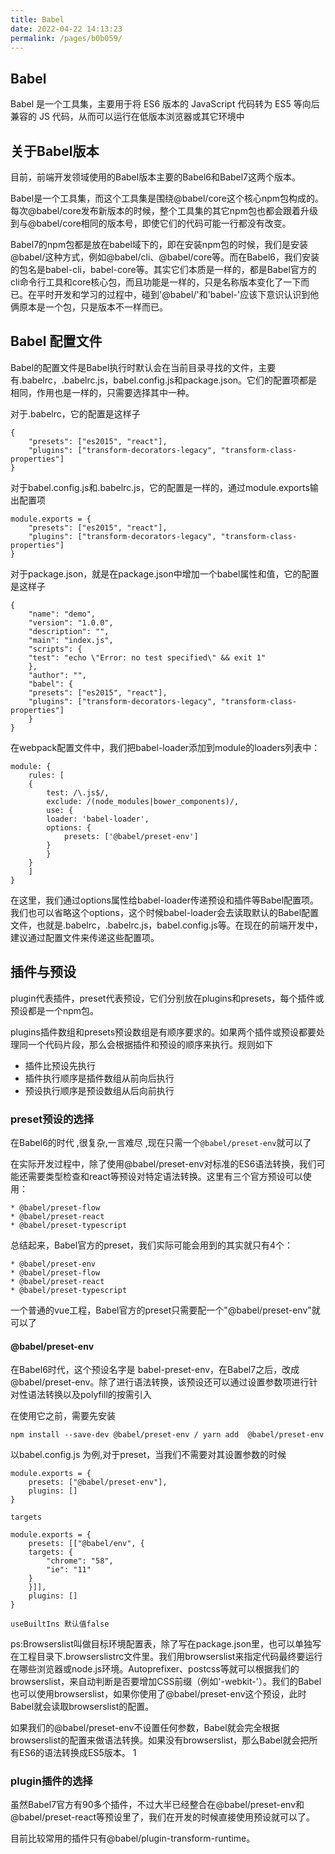 ```yaml
---
title: Babel
date: 2022-04-22 14:13:23
permalink: /pages/b0b059/
---
```


## Babel

Babel 是一个工具集，主要用于将 ES6 版本的 JavaScript 代码转为 ES5 等向后兼容的 JS 代码，从而可以运行在低版本浏览器或其它环境中

## 关于Babel版本

目前，前端开发领域使用的Babel版本主要的Babel6和Babel7这两个版本。

Babel是一个工具集，而这个工具集是围绕@babel/core这个核心npm包构成的。每次@babel/core发布新版本的时候，整个工具集的其它npm包也都会跟着升级到与@babel/core相同的版本号，即使它们的代码可能一行都没有改变。

Babel7的npm包都是放在babel域下的，即在安装npm包的时候，我们是安装@babel/这种方式，例如@babel/cli、@babel/core等。而在Babel6，我们安装的包名是babel-cli，babel-core等。其实它们本质是一样的，都是Babel官方的cli命令行工具和core核心包，而且功能是一样的，只是名称版本变化了一下而已。在平时开发和学习的过程中，碰到'@babel/'和'babel-'应该下意识认识到他俩原本是一个包，只是版本不一样而已。

## Babel 配置文件

Babel的配置文件是Babel执行时默认会在当前目录寻找的文件，主要有.babelrc，.babelrc.js，babel.config.js和package.json。它们的配置项都是相同，作用也是一样的，只需要选择其中一种。

对于.babelrc，它的配置是这样子

    {
        "presets": ["es2015", "react"],
        "plugins": ["transform-decorators-legacy", "transform-class-properties"]
    }

对于babel.config.js和.babelrc.js，它的配置是一样的，通过module.exports输出配置项

    module.exports = {
        "presets": ["es2015", "react"],
        "plugins": ["transform-decorators-legacy", "transform-class-properties"]
    }

对于package.json，就是在package.json中增加一个babel属性和值，它的配置是这样子

    {
        "name": "demo",
        "version": "1.0.0",
        "description": "",
        "main": "index.js",
        "scripts": {
        "test": "echo \"Error: no test specified\" && exit 1"
        },
        "author": "",
        "babel": {
        "presets": ["es2015", "react"],
        "plugins": ["transform-decorators-legacy", "transform-class-properties"]
        }
    }

在webpack配置文件中，我们把babel-loader添加到module的loaders列表中：

    module: {
        rules: [
        {
            test: /\.js$/,
            exclude: /(node_modules|bower_components)/,
            use: {
            loader: 'babel-loader',
            options: {
                presets: ['@babel/preset-env']
            }
            }
        }
        ]
    }

在这里，我们通过options属性给babel-loader传递预设和插件等Babel配置项。我们也可以省略这个options，这个时候babel-loader会去读取默认的Babel配置文件，也就是.babelrc，.babelrc.js，babel.config.js等。在现在的前端开发中，建议通过配置文件来传递这些配置项。

## 插件与预设

plugin代表插件，preset代表预设，它们分别放在plugins和presets，每个插件或预设都是一个npm包。

plugins插件数组和presets预设数组是有顺序要求的。如果两个插件或预设都要处理同一个代码片段，那么会根据插件和预设的顺序来执行。规则如下

* 插件比预设先执行
* 插件执行顺序是插件数组从前向后执行
* 预设执行顺序是预设数组从后向前执行

### preset预设的选择

在Babel6的时代 ,很复杂,一言难尽 ,现在只需一个`@babel/preset-env`就可以了

在实际开发过程中，除了使用@babel/preset-env对标准的ES6语法转换，我们可能还需要类型检查和react等预设对特定语法转换。这里有三个官方预设可以使用：

    * @babel/preset-flow
    * @babel/preset-react
    * @babel/preset-typescript

总结起来，Babel官方的preset，我们实际可能会用到的其实就只有4个：

    * @babel/preset-env
    * @babel/preset-flow
    * @babel/preset-react
    * @babel/preset-typescript

一个普通的vue工程，Babel官方的preset只需要配一个"@babel/preset-env"就可以了

#### @babel/preset-env

在Babel6时代，这个预设名字是 babel-preset-env，在Babel7之后，改成@babel/preset-env。除了进行语法转换，该预设还可以通过设置参数项进行针对性语法转换以及polyfill的按需引入

在使用它之前，需要先安装

    npm install --save-dev @babel/preset-env / yarn add  @babel/preset-env

以babel.config.js 为例,对于preset，当我们不需要对其设置参数的时候

    module.exports = {
        presets: ["@babel/preset-env"],
        plugins: []
    }
    
    targets

    module.exports = {
        presets: [["@babel/env", {
        targets: {
            "chrome": "58",
            "ie": "11"
        }
        }]],
        plugins: []
    }

    useBuiltIns 默认值false

ps:Browserslist叫做目标环境配置表，除了写在package.json里，也可以单独写在工程目录下.browserslistrc文件里。我们用browserslist来指定代码最终要运行在哪些浏览器或node.js环境。Autoprefixer、postcss等就可以根据我们的browserslist，来自动判断是否要增加CSS前缀（例如'-webkit-'）。我们的Babel也可以使用browserslist，如果你使用了@babel/preset-env这个预设，此时Babel就会读取browserslist的配置。

如果我们的@babel/preset-env不设置任何参数，Babel就会完全根据browserslist的配置来做语法转换。如果没有browserslist，那么Babel就会把所有ES6的语法转换成ES5版本。
1
### plugin插件的选择

虽然Babel7官方有90多个插件，不过大半已经整合在@babel/preset-env和@babel/preset-react等预设里了，我们在开发的时候直接使用预设就可以了。

目前比较常用的插件只有@babel/plugin-transform-runtime。